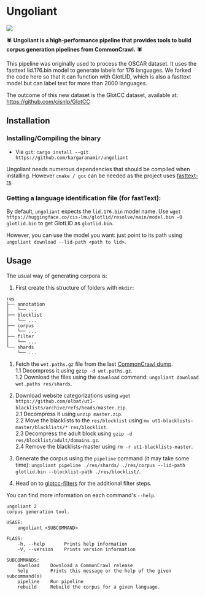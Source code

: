 # Ungoliant

![](https://img.shields.io/crates/l/ungoliant?style=flat-square) 

🕷️ **Ungoliant is a high-performance pipeline that provides tools to build corpus generation pipelines from CommonCrawl.** 🕷️

This pipeline was originally used to process the OSCAR dataset. It uses the fasttext lid.176.bin model to generate labels for 176 languages. We forked the code here so that it can function with GlotLID, which is also a fasttext model but can label text for more than 2000 languages.

The outcome of this new dataset is the GlotCC dataset, available at: https://github.com/cisnlp/GlotCC

## Installation

### Installing/Compiling the binary
* Via `git`: `cargo install --git https://github.com/kargaranamir/ungoliant`

Ungoliant needs numerous dependencies that should be compiled when installing. However `cmake / gcc` can be needed as the project uses [fasttext-rs](https://github.com/messense/fasttext-rs).


### Getting a language identification file (for fastText):

By default, `ungoliant` expects the `lid.176.bin` model name. 
Use `wget https://huggingface.co/cis-lmu/glotlid/resolve/main/model.bin -O glotlid.bin` to get GlotLID as `glotlid.bin`.

However, you can use the model you want: just point to its path using `ungoliant download --lid-path <path to lid>`. 


## Usage 

The usual way of generating corpora is:

1. First create this structure of folders with `mkdir`:

```
res
├── annotation             
│   └── ...
├── blocklist             
│   └── ...
├── corpus             
│   └── ...
├── filter             
│   └── ...
└── shards             
    └── ...
```

1. Fetch the `wet.paths.gz` file from the last [CommonCrawl dump](https://commoncrawl.org/get-started). <br />
1.1 Decompress it using `gzip -d wet.paths.gz`. <br />
1.2 Download the files using the `download` command: `ungoliant download wet.paths res/shards`. <br />
   
2. Download website categorizations using  `wget https://github.com/olbat/ut1-blacklists/archive/refs/heads/master.zip`. <br />
2.1 Decompress it using `unzip master.zip`. <br />
2.2 Move the blacklists to the `res/blocklist` using  `mv ut1-blacklists-master/blacklists/* res/blocklist`. <br />
2.3 Decompress the adult block using `gzip -d res/blocklist/adult/domains.gz`. <br />
2.4 Remove the blacklists-master using `rm -r ut1-blacklists-master`. <br />

3. Generate the corpus using the `pipeline` command (it may take some time): `ungoliant pipeline ./res/shards/ ./res/corpus --lid-path glotlid.bin --blocklist-path ./res/blocklist/`. <br />

4. Head on to [glotcc-filters](https://github.com/cisnlp/GlotCC/tree/main/filters/) for the additional filter steps.

You can find more information on each command's `--help`.

```text
ungoliant 2
corpus generation tool.

USAGE:
    ungoliant <SUBCOMMAND>

FLAGS:
    -h, --help       Prints help information
    -V, --version    Prints version information

SUBCOMMANDS:
    download    Download a CommonCrawl release
    help        Prints this message or the help of the given subcommand(s)
    pipeline    Run pipeline
    rebuild     Rebuild the corpus for a given language.
```
